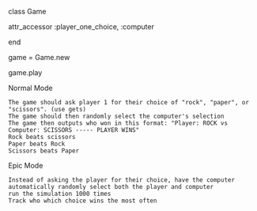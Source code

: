 class Game


  attr_accessor :player_one_choice, :computer
  
  
end

game = Game.new


game.play


Normal Mode

    The game should ask player 1 for their choice of "rock", "paper", or "scissors". (use gets)
    The game should then randomly select the computer's selection
    The game then outputs who won in this format: "Player: ROCK vs Computer: SCISSORS ----- PLAYER WINS"
    Rock beats scissors
    Paper beats Rock
    Scissors beats Paper

Epic Mode

    Instead of asking the player for their choice, have the computer automatically randomly select both the player and computer
    run the simulation 1000 times
    Track who which choice wins the most often
